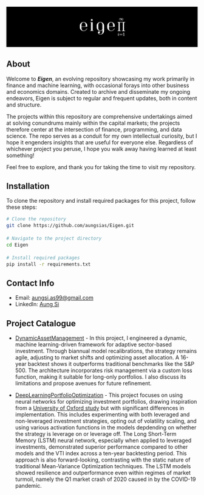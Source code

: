 ![Eigen](eigen.png)

## About

Welcome to ***Eigen***, an evolving repository showcasing my work primarily in finance and machine learning, with occasional forays into other business and economics domains. Created to archive and disseminate my ongoing endeavors, Eigen is subject to regular and frequent updates, both in content and structure.

The projects within this repository are comprehensive undertakings aimed at solving conundrums mainly within the capital markets; the projects therefore center at the intersection of finance, programming, and data science. The repo serves as a conduit for my own intellectual curiosity, but I hope it engenders insights that are useful for everyone else. Regardless of whichever project you peruse, I hope you walk away having learned at least something!

Feel free to explore, and thank you for taking the time to visit my repository.

## Installation

To clone the repository and install required packages for this project, follow these steps:

```bash
# Clone the repository
git clone https://github.com/aungsias/Eigen.git

# Navigate to the project directory
cd Eigen

# Install required packages
pip install -r requirements.txt
```

## Contact Info

- Email: [aungsi.as99@gmail.com](mailto:aungsi.as99@gmail.com)
- LinkedIn: [Aung Si](https://www.linkedin.com/in/aungsi99)

## Project Catalogue

- [DynamicAssetManagement](DynamicAssetManagement) - In this project, I engineered a dynamic, machine learning-driven framework for adaptive sector-based investment. Through biannual model recalibrations, the strategy remains agile, adjusting to market shifts and optimizing asset allocation. A 16-year backtest shows it outperforms traditional benchmarks like the S&P 500. The architecture incorporates risk management via a custom loss function, making it suitable for long-only portfolios. I also discuss its limitations and propose avenues for future refinement.

- [DeepLearningPortfolioOptimization](DeepLearningPortfolioOptimization) - This project focuses on using neural networks for optimizing investment portfolios, drawing inspiration from a [University of Oxford study](DeepLearningPortfolioOptimization/reference_paper/DeepLearningForPortfolioOptimization_Oxford.pdf) but with significant differences in implementation. This includes experimenting with both leveraged and non-leveraged investment strategies, opting out of volatility scaling, and using various activation functions in the models depdending on whether the strategy is leverage on or leverage off. The Long Short-Term Memory (LSTM) neural network, especially when applied to leveraged investments, demonstrated superior performance compared to other models and the VTI index across a ten-year backtesting period. This approach is also forward-looking, contrasting with the static nature of traditional Mean-Variance Optimization techniques. The LSTM models showed resilience and outperformance even within regimes of market turmoil, namely the Q1 market crash of 2020 caused in by the COVID-19 pandemic.